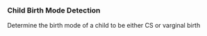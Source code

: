 ### Child Birth Mode Detection
Determine the birth mode of a child to be either CS or varginal birth
